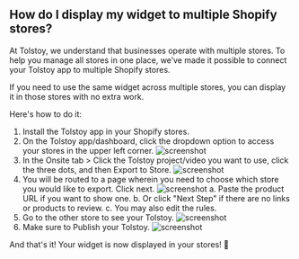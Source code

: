 ## How do I display my widget to multiple Shopify stores?

At Tolstoy, we understand that businesses operate with multiple stores. To help you manage all stores in one place, we’ve made it possible to connect your Tolstoy app to multiple Shopify stores.

If you need to use the same widget across multiple stores, you can display it in those stores with no extra work. 

Here's how to do it:

1. Install the Tolstoy app in your Shopify stores.
2. On the Tolstoy app/dashboard, click the dropdown option to access your stores in the upper left corner. ![screenshot](https://downloads.intercomcdn.com/i/o/918421941/76cff4755762054dbcbe23a3/image.png)
3. In the Onsite tab > Click the Tolstoy project/video you want to use, click the three dots, and then Export to Store. ![screenshot](https://downloads.intercomcdn.com/i/o/918422919/63a23873fe5693a14a413dfa/image.png)
4. You will be routed to a page wherein you need to choose which store you would like to export. Click next. ![screenshot](https://downloads.intercomcdn.com/i/o/918425408/d5a4503d8be32918c20e359d/image.png)
   a. Paste the product URL if you want to show one.
   b. Or click "Next Step" if there are no links or products to review.
   c. You may also edit the rules. 
5. Go to the other store to see your Tolstoy. ![screenshot](https://downloads.intercomcdn.com/i/o/918432288/4b1b1b07a05885a29e1a07c0/image.png)
6. Make sure to Publish your Tolstoy. ![screenshot](https://downloads.intercomcdn.com/i/o/918433522/ccaff0ce01cee7ccfafc35fa/image.png)

And that's it! Your widget is now displayed in your stores! 🥳
